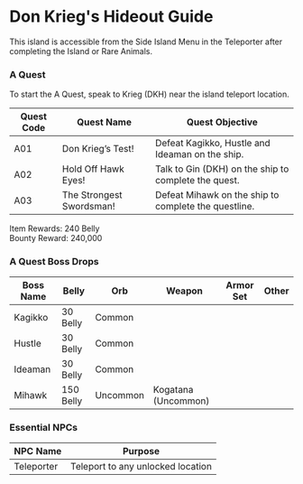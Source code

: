 # Don Krieg's Hideout Guide

This island is accessible from the Side Island Menu in the Teleporter after completing the Island or Rare Animals.

### A Quest

To start the A Quest, speak to Krieg (DKH) near the island teleport location.

| Quest Code| Quest Name                | Quest Objective|
|-----------|-----------                |-----------|
| A01       | Don Krieg’s Test!         |Defeat Kagikko, Hustle and Ideaman on the ship.|
| A02       | Hold Off Hawk Eyes!       |Talk to Gin (DKH) on the ship to complete the quest.|
| A03       | The Strongest Swordsman!  |Defeat Mihawk on the ship to complete the questline.|

Item Rewards: 240 Belly<br>
Bounty Reward: 240,000

### A Quest Boss Drops

| Boss Name      | Belly      | Orb       | Weapon              | Armor Set | Other     |
|-----------     |----------- |-----------|-----------          |-----------|-----------|
| Kagikko        | 30 Belly   | Common    |                     |           |           |
| Hustle         | 30 Belly   | Common    |                     |           |           |
| Ideaman        | 30 Belly   | Common    |                     |           |           |
| Mihawk         | 150 Belly  | Uncommon  | Kogatana (Uncommon) |           |           |

### Essential NPCs

| NPC Name              | Purpose                                   |
|-------------          |-----------                                |
| Teleporter            | Teleport to any unlocked location         |
